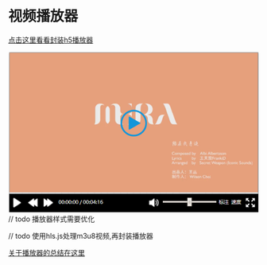 # 视频播放器

[点击这里看看封装h5播放器](https://caoshengxiang.github.io/comui/#/ui/video)

![](./assets/video-s.png)
// todo 播放器样式需要优化

// todo 使用hls.js处理m3u8视频,再封装播放器

 [关于播放器的总结在这里](../chapter6/video.html)